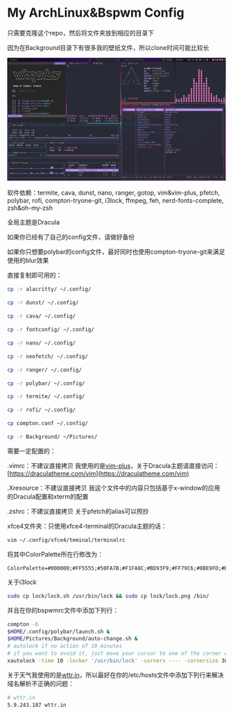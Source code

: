 # My ArchLinux&Bspwm Config

只需要克隆这个repo，然后将文件夹放到相应的目录下

因为在Background目录下有很多我的壁纸文件，所以clone时间可能比较长

![0.png](shot/0.png)

软件依赖：termite, cava, dunst, nano, ranger, gotop, vim&vim-plus, pfetch, polybar, rofi, compton-tryone-git, i3lock, ffmpeg, feh, nerd-fonts-complete, zsh&oh-my-zsh

全局主题是Dracula

如果你已经有了自己的config文件，请做好备份

如果你只想要polybar的config文件，最好同时也使用compton-tryone-git来满足使用的blur效果

直接复制即可用的：

```bash
cp -r alacritty/ ~/.config/
```

```bash
cp -r dunst/ ~/.config/
```

```bash
cp -r cava/ ~/.config/
```

```bash
cp -r fontconfig/ ~/.config/
```

```bash
cp -r nano/ ~/.config/
```

```bash
cp -r neofetch/ ~/.config/
```

```bash
cp -r ranger/ ~/.config/
```

```bash
cp -r polybar/ ~/.config/
```

```bash
cp -r termite/ ~/.config/
```

```bash
cp -r rofi/ ~/.config/
```

```bash
cp compton.conf ~/.config/
```

```bash
cp -r Background/ ~/Pictures/
```

需要一定配置的：

.vimrc：不建议直接拷贝 我使用的是[vim-plus](https://github.com/chxuan/vimplus)，关于Dracula主题请直接访问：[https://draculatheme.com/vim](https://draculatheme.com/vim)

.Xresource：不建议直接拷贝 我这个文件中的内容只包括基于x-window的应用的Dracula配置和xterm的配置

.zshrc：不建议直接拷贝 关于pfetch的alias可以照抄

xfce4文件夹：只使用xfce4-terminal的Dracula主题的话：

```bash
vim ~/.config/xfce4/teminal/terminalrc
```

将其中ColorPalette所在行修改为：

```
ColorPalette=#000000;#FF5555;#50FA7B;#F1FA8C;#BD93F9;#FF79C6;#8BE9FD;#BFBFBF;#4D4D4D;#FF6E67;#5AF78E;#F4F99D;#CAA9FA;#FF92D0;#9AEDFE;#E6E6E6
```

关于i3lock

```bash
sudo cp lock/lock.sh /usr/bin/lock && sudo cp lock/lock.png /bin/
```

并且在你的bspwmrc文件中添加下列行：

```bash
compton -b
$HOME/.config/polybar/launch.sh &
$HOME/Pictures/Background/auto-change.sh &
# autolock if no action of 10 minutes
# if you want to avoid it, just move your cursor to one of the corner of screen
xautolock -time 10 -locker '/usr/bin/lock' -corners ---- -cornersize 30 &
```

关于天气我使用的是[wttr.in](https://github.com/chubin/wttr.in)，所以最好在你的/etc/hosts文件中添加下列行来解决域名解析不正确的问题：


```bash
# wttr.in
5.9.243.187 wttr.in
```
